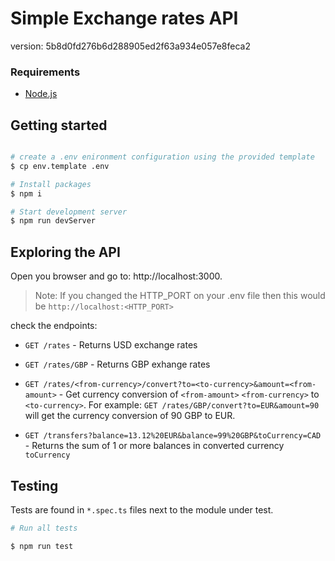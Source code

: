 # Simple Exchange rates API

version: 5b8d0fd276b6d288905ed2f63a934e057e8feca2

### Requirements
* [Node.js](https://nodejs.org/en/download/) 


## Getting started

```bash

# create a .env enironment configuration using the provided template
$ cp env.template .env

# Install packages
$ npm i

# Start development server
$ npm run devServer
```
## Exploring the API

Open you browser and go to: http://localhost:3000.
> Note: If you changed the HTTP_PORT on your .env file then this would be `http://localhost:<HTTP_PORT>`

check the endpoints:

- `GET /rates` - Returns USD exchange rates

- `GET /rates/GBP` - Returns GBP exhange rates

- `GET /rates/<from-currency>/convert?to=<to-currency>&amount=<from-amount>` - Get currency conversion of `<from-amount>` `<from-currency>` to `<to-currency>`. For example: `GET /rates/GBP/convert?to=EUR&amount=90` will get the currency conversion of 90 GBP to EUR.

- `GET /transfers?balance=13.12%20EUR&balance=99%20GBP&toCurrency=CAD` - Returns the sum of 1 or more balances in converted currency `toCurrency`


## Testing

Tests are found in `*.spec.ts` files next to the module under test.

```bash
# Run all tests

$ npm run test
```
